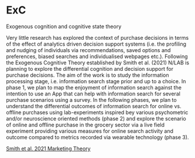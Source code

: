# ExC
Exogenous cognition and cognitive state theory

Very little research has explored the context of purchase decisions in terms of the effect of analytics driven decision support systems (i.e. the profiling and nudging of individuals via recommendations, saved options and preferences, biased searches and individualised webpages etc.). Following the Exogenous Cognitive Theory established by Smith et al. (2021) N/LAB is planning to explore the differential cognition and decision support for purchase decisions. The aim of the work is to study the information processing stage, i.e. information search stage prior and up to a choice. In phase 1, we plan to map the enjoyment of information search against the intention to use an App that can help with information search for several purchase scenarios using a survey. In the following phases, we plan to understand the differential outcomes of information search for online vs. offline purchases using lab-experiments inspired bey various psychometric and/or neuroscience oriented methods (phase 2) and explore the scenario of online and offline purchase in the grocery sector via a live field experiment providing various measures for online search activity and outcome compared to metrics recorded via wearable technology (phase 3).

[Smith et al. 2021 Marketing Theory](https://doi.org/10.1177/1470593120964947)

